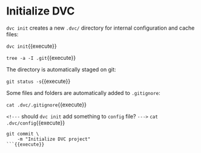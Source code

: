 # Initialize DVC

`dvc init` creates a new `.dvc/` directory for internal configuration and cache
files:

`dvc init`{{execute}}

`tree -a -I .git`{{execute}}

The directory is automatically staged on git:

`git status -s`{{execute}}

Some files and folders are automatically added to `.gitignore`:

`cat .dvc/.gitignore`{{execute}}

`<!---` should `dvc init` add something to `config` file? `--->`
`cat .dvc/config`{{execute}}

```
git commit \
    -m "Initialize DVC project"
```{{execute}}
